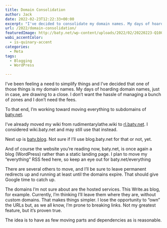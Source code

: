 ```yaml
---
title: Domain Consolidation
author: Jack
date: 2022-02-23T12:22:33+00:00
excerpt: "I've decided to consolidate my domain names. My days of hoarding domains, either for different sites or just in case, are drawing to a close."
url: /2022/domain-consolidation/
featuredImage: http://baty.net/wp-content/uploads/2022/02/20220223-Q1000337.jpg
wabi_accentColor:
  - is-quinary-accent
categories:
  - Meta
tags:
  - Blogging
  - WordPress

---
```

I&#8217;ve been feeling a need to simplify things and I&#8217;ve decided that one of those things is my domain names. My days of hoarding domain names, just in case, are drawing to a close. I don&#8217;t want the hassle of managing a bunch of zones and I don&#8217;t need the fees.



To that end, I&#8217;m working toward moving everything to subdomains of [baty.net][1].



I&#8217;ve already moved my wiki from rudimentarylathe.wiki to [rl.baty.net][2]. I considered wiki.baty.net and may still use that instead.



Next up is [baty.blog][3]. Not sure if I&#8217;ll use blog.baty.net for that or not, yet.



And of course the website you&#8217;re reading now, baty.net, is once again a blog (WordPress) rather than a static landing page. I plan to move my &#8220;everything&#8221; RSS feed here, so keep an eye out for baty.net/everything



There are several others to move, and I&#8217;ll be sure to leave permanent redirects up and running at least until the domains expire. That should give Google time to catch up.



The domains I&#8217;m not sure about are the hosted services. This Write.as blog, for example. Currently, I&#8217;m thinking I&#8217;ll leave them where they are, without custom domains. That makes things simpler. I lose the opportunity to “own” the URLs but, as we all know, I&#8217;m prone to breaking links. Not my greatest feature, but it&#8217;s proven true.

The idea is to have as few moving parts and dependencies as is reasonable.

 [1]: https://baty.net/
 [2]: https://rl.baty.net/
 [3]: https://baty.blog/